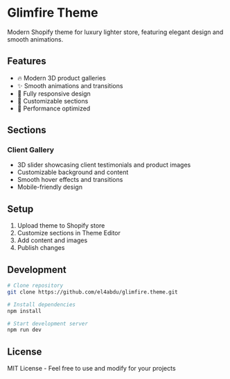 # Glimfire Theme

Modern Shopify theme for luxury lighter store, featuring elegant design and smooth animations.

## Features

- 🔥 Modern 3D product galleries
- ✨ Smooth animations and transitions
- 📱 Fully responsive design
- 🎨 Customizable sections
- 🚀 Performance optimized

## Sections

### Client Gallery
- 3D slider showcasing client testimonials and product images
- Customizable background and content
- Smooth hover effects and transitions
- Mobile-friendly design

## Setup

1. Upload theme to Shopify store
2. Customize sections in Theme Editor
3. Add content and images
4. Publish changes

## Development

```bash
# Clone repository
git clone https://github.com/el4abdu/glimfire.theme.git

# Install dependencies
npm install

# Start development server
npm run dev
```

## License

MIT License - Feel free to use and modify for your projects 